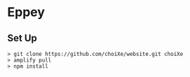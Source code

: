 # Eppey

## Set Up



```shell
> git clone https://github.com/choiXe/website.git choiXe
> amplify pull
> npm install
```

